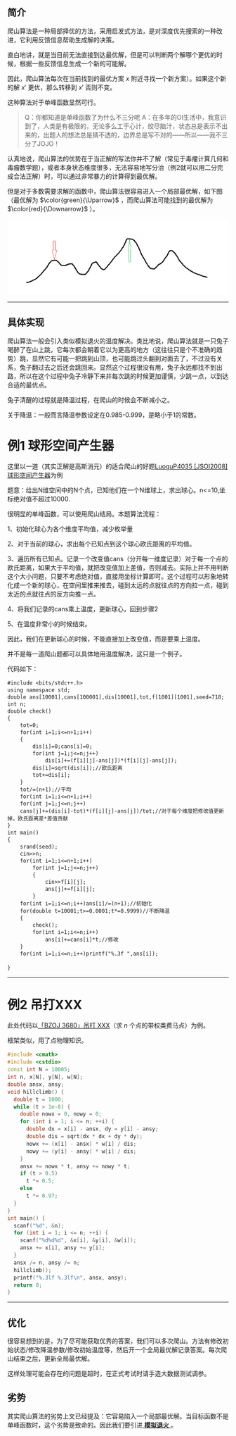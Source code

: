 ## 简介

爬山算法是一种局部择优的方法，采用启发式方法，是对深度优先搜索的一种改进，它利用反馈信息帮助生成解的决策。

直白地讲，就是当目前无法直接到达最优解，但是可以判断两个解哪个更优的时候，根据一些反馈信息生成一个新的可能解。

因此，爬山算法每次在当前找到的最优方案 $x$ 附近寻找一个新方案）。如果这个新的解 $x'$ 更优，那么转移到 $x'$ 否则不变。

这种算法对于单峰函数显然可行。

> Q：你都知道是单峰函数了为什么不三分呢
> A：在多年的OI生活中，我意识到了，人类是有极限的，无论多么工于心计，绞尽脑汁，状态总是表示不出来的，出题人的想法总是猜不透的，边界总是写不对的——所以——我不三分了JOJO！

认真地说，爬山算法的优势在于当正解的写法你并不了解（常见于毒瘤计算几何和毒瘤数学题），或者本身状态维度很多，无法容易地写分治（例2就可以用二分完成合法正解）时，可以通过非常暴力的计算得到最优解。

但是对于多数需要求解的函数中，爬山算法很容易进入一个局部最优解，如下图（最优解为 $\color{green}{\Uparrow}$ ，而爬山算法可能找到的最优解为 $\color{red}{\Downarrow}$ ）。

![](./images/hill-climbing.png)


* * *

## 具体实现

爬山算法一般会引入类似模拟退火的温度解决。类比地说，爬山算法就是一只兔子喝醉了在山上跳，它每次都会朝着它以为更高的地方（这往往只是个不准确的趋势）跳，显然它有可能一把跳到山顶，也可能跳过头翻到对面去了，不过没有关系，兔子翻过去之后还会跳回来。显然这个过程很没有用，兔子永远都找不到出路，所以在这个过程中兔子冷静下来并每次跳的时候更加谨慎，少跳一点，以到达合适的最优点。

兔子清醒的过程就是降温过程，在爬山的时候会不断减小之。

关于降温：一般而言降温参数设定在0.985-0.999，是略小于1的常数。

# 例1 球形空间产生器

这里以一道（其实正解是高斯消元）的适合爬山的好题[LuoguP4035 [JSOI2008]球形空间产生器](https://www.luogu.org/problem/P4035)为例

题意：给出N维空间中的N个点，已知他们在一个N维球上，求出球心。n<=10,坐标绝对值不超过10000.

很明显的单峰函数，可以使用爬山结局。本题算法流程：

1、初始化球心为各个维度平均值，减少枚举量

2、对于当前的球心，求出每个已知点到这个球心欧氏距离的平均值。

3、遍历所有已知点。记录一个改变值cans（分开每一维度记录）对于每一个点的欧氏距离，如果大于平均值，就把改变值加上差值，否则减去。实际上并不用判断这个大小问题，只要不考虑绝对值，直接用坐标计算即可。这个过程可以形象地转化成一个新的球心，在空间里推来推去，碰到太远的点就往点的方向拉一点，碰到太近的点就往点的反方向推一点。

4、将我们记录的cans乘上温度，更新球心，回到步骤2

5、在温度非常小的时候结束。


因此，我们在更新球心的时候，不能直接加上改变值，而是要乘上温度。

并不是每一道爬山题都可以具体地用温度解决，这只是一个例子。


代码如下：
```
#include <bits/stdc++.h>
using namespace std;
double ans[10001],cans[100001],dis[10001],tot,f[1001][1001],seed=718;
int n;
double check()
{
	tot=0;
	for(int i=1;i<=n+1;i++)
	{
		dis[i]=0;cans[i]=0;
		for(int j=1;j<=n;j++)
			dis[i]+=(f[i][j]-ans[j])*(f[i][j]-ans[j]);
		dis[i]=sqrt(dis[i]);//欧氏距离
		tot+=dis[i];
	}
	tot/=(n+1);//平均
	for(int i=1;i<=n+1;i++)
	for(int j=1;j<=n;j++)
	cans[j]+=(dis[i]-tot)*(f[i][j]-ans[j])/tot;//对于每个维度把修改值更新掉，欧氏距离差*差值贡献
}
int main()
{
	srand(seed);
	cin>>n;
	for(int i=1;i<=n+1;i++)
		for(int j=1;j<=n;j++)
		{
			cin>>f[i][j];
			ans[j]+=f[i][j];
		}
	for(int i=1;i<=n;i++)ans[i]/=(n+1);//初始化
	for(double t=10001;t>=0.0001;t*=0.9999)//不断降温
	{
		check();
		for(int i=1;i<=n;i++)
			ans[i]+=cans[i]*t;//修改
	}
	for(int i=1;i<=n;i++)printf("%.3f ",ans[i]);
	
}
```

* * *

# 例2 吊打XXX

此处代码以[「BZOJ 3680」吊打 XXX](https://www.lydsy.com/JudgeOnline/problem.php?id=3680)（求 $n$ 个点的带权类费马点）为例。

框架类似，用了点物理知识。

```cpp
#include <cmath>
#include <cstdio>
const int N = 10005;
int n, x[N], y[N], w[N];
double ansx, ansy;
void hillclimb() {
  double t = 1000;
  while (t > 1e-8) {
    double nowx = 0, nowy = 0;
    for (int i = 1; i <= n; ++i) {
      double dx = x[i] - ansx, dy = y[i] - ansy;
      double dis = sqrt(dx * dx + dy * dy);
      nowx += (x[i] - ansx) * w[i] / dis;
      nowy += (y[i] - ansy) * w[i] / dis;
    }
    ansx += nowx * t, ansy += nowy * t;
    if (t > 0.5)
      t *= 0.5;
    else
      t *= 0.97;
  }
}
int main() {
  scanf("%d", &n);
  for (int i = 1; i <= n; ++i) {
    scanf("%d%d%d", &x[i], &y[i], &w[i]);
    ansx += x[i], ansy += y[i];
  }
  ansx /= n, ansy /= n;
  hillclimb();
  printf("%.3lf %.3lf\n", ansx, ansy);
  return 0;
}
```

* * *

## 优化

很容易想到的是，为了尽可能获取优秀的答案，我们可以多次爬山。方法有修改初始状态/修改降温参数/修改初始温度等，然后开一个全局最优解记录答案。每次爬山结束之后，更新全局最优解。

这样处理可能会存在的问题是超时，在正式考试时请手造大数据测试调参。

## 劣势

其实爬山算法的劣势上文已经提及：它容易陷入一个局部最优解。当目标函数不是单峰函数时，这个劣势是致命的。因此我们要引进[ **模拟退火** ](/misc/simulated-annealing/)。
